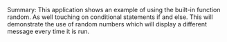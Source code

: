 Summary: This application shows an example of using the built-in function random. As well touching on conditional statements if and else. This will demonstrate the use of random numbers which will display a different message every time it is run.
